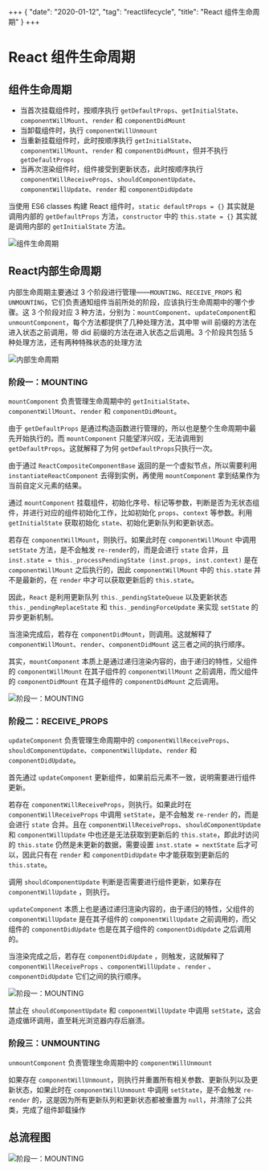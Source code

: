 +++
{
    "date": "2020-01-12",
    "tag": "reactlifecycle",
    "title": "React 组件生命周期"
}
+++
# React 组件生命周期

## 组件生命周期

- 当首次挂载组件时，按顺序执行 `getDefaultProps`、`getInitialState`、`componentWillMount`、`render` 和 `componentDidMount`
- 当卸载组件时，执行 `componentWillUnmount`
- 当重新挂载组件时，此时按顺序执行 `getInitialState`、`componentWillMount`、`render` 和 `componentDidMount`，但并不执行 `getDefaultProps`
- 当再次渲染组件时，组件接受到更新状态，此时按顺序执行 `componentWillReceiveProps`、`shouldComponentUpdate`、`componentWillUpdate`、`render` 和 `componentDidUpdate`

当使用 ES6 classes 构建 React 组件时，`static defaultProps = {}` 其实就是调用内部的 `getDefaultProps` 方法，`constructor` 中的 `this.state = {}` 其实就是调用内部的 `getInitialState` 方法。

![组件生命周期](/images/react-life-cycle_1.png)

## React内部生命周期

内部生命周期主要通过 3 个阶段进行管理——`MOUNTING`、`RECEIVE_PROPS` 和 `UNMOUNTING`，它们负责通知组件当前所处的阶段，应该执行生命周期中的哪个步骤。这 3 个阶段对应 3 种方法，分别为：`mountComponent`、`updateComponent`和 `unmountComponent`，每个方法都提供了几种处理方法，其中带 will 前缀的方法在进入状态之前调用，带 did 前缀的方法在进入状态之后调用。3 个阶段共包括 5 种处理方法，还有两种特殊状态的处理方法

![内部生命周期](/images/react-life-cycle_2.png)

### 阶段一：MOUNTING

`mountComponent` 负责管理生命周期中的 `getInitialState`、`componentWillMount`、`render` 和 `componentDidMount`。

由于 `getDefaultProps` 是通过构造函数进行管理的，所以也是整个生命周期中最先开始执行的。而 `mountComponent` 只能望洋兴叹，无法调用到 `getDefaultProps`。这就解释了为何 `getDefaultProps`只执行一次。

由于通过 `ReactCompositeComponentBase` 返回的是一个虚拟节点，所以需要利用 `instantiateReactComponent` 去得到实例，再使用 `mountComponent` 拿到结果作为当前自定义元素的结果。

通过 `mountComponent` 挂载组件，初始化序号、标记等参数，判断是否为无状态组件，并进行对应的组件初始化工作，比如初始化 `props`、`context` 等参数。利用 `getInitialState` 获取初始化 `state`、初始化更新队列和更新状态。

若存在 `componentWillMount`，则执行。如果此时在 `componentWillMount` 中调用 `setState` 方法，是不会触发 `re-render`的，而是会进行 `state` 合并，且 `inst.state = this._processPendingState (inst.props, inst.context)` 是在 `componentWillMount` 之后执行的，因此 `componentWillMount` 中的 `this.state` 并不是最新的，在 `render` 中才可以获取更新后的 `this.state`。

因此，`React` 是利用更新队列 `this._pendingStateQueue` 以及更新状态 `this._pendingReplaceState` 和 `this._pendingForceUpdate` 来实现 `setState` 的异步更新机制。

当渲染完成后，若存在 `componentDidMount`，则调用。这就解释了 `componentWillMount`、`render`、`componentDidMount` 这三者之间的执行顺序。

其实，`mountComponent` 本质上是通过递归渲染内容的，由于递归的特性，父组件的 `componentWillMount` 在其子组件的 `componentWillMount` 之前调用，而父组件的 `componentDidMount` 在其子组件的 `componentDidMount` 之后调用。

![阶段一：MOUNTING](/images/react-life-cycle_3.png)

### 阶段二：RECEIVE_PROPS

`updateComponent` 负责管理生命周期中的 `componentWillReceiveProps`、`shouldComponentUpdate`、`componentWillUpdate`、`render` 和 `componentDidUpdate`。

首先通过 `updateComponent` 更新组件，如果前后元素不一致，说明需要进行组件更新。

若存在 `componentWillReceiveProps`，则执行。如果此时在 `componentWillReceiveProps` 中调用 `setState`，是不会触发 `re-render` 的，而是会进行 `state` 合并。且在 `componentWillReceiveProps`、`shouldComponentUpdate` 和 `componentWillUpdate` 中也还是无法获取到更新后的 `this.state`，即此时访问的 `this.state` 仍然是未更新的数据，需要设置 `inst.state = nextState` 后才可以，因此只有在 `render` 和 `componentDidUpdate` 中才能获取到更新后的 `this.state`。

调用 `shouldComponentUpdate` 判断是否需要进行组件更新，如果存在 `componentWillUpdate` ，则执行。

`updateComponent` 本质上也是通过递归渲染内容的，由于递归的特性，父组件的 `componentWillUpdate` 是在其子组件的 `componentWillUpdate` 之前调用的，而父组件的 `componentDidUpdate` 也是在其子组件的 `componentDidUpdate` 之后调用的。

当渲染完成之后，若存在 `componentDidUpdate` ，则触发，这就解释了 `componentWillReceiveProps` 、`componentWillUpdate` 、`render` 、`componentDidUpdate` 它们之间的执行顺序。

![阶段一：MOUNTING](/images/react-life-cycle_4.png)

禁止在 `shouldComponentUpdate` 和 `componentWillUpdate` 中调用 `setState`，这会造成循环调用，直至耗光浏览器内存后崩溃。

### 阶段三：UNMOUNTING

`unmountComponent` 负责管理生命周期中的 `componentWillUnmount`

如果存在 `componentWillUnmount`，则执行并重置所有相关参数、更新队列以及更新状态，如果此时在 `componentWillUnmount` 中调用 `setState`，是不会触发 `re-render` 的，这是因为所有更新队列和更新状态都被重置为 `null`，并清除了公共类，完成了组件卸载操作

## 总流程图

![阶段一：MOUNTING](/images/react-life-cycle_5.jpg)

